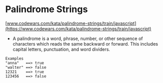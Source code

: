 # Palindrome Strings
[www.codewars.com/kata/palindrome-strings/train/javascript](https://www.codewars.com/kata/palindrome-strings/train/javascript)

- A palindrome is a word, phrase, number, or other sequence of characters which reads the same backward or forward. This includes capital letters, punctuation, and word dividers.
```
Examples
"anna"   ==> true
"walter" ==> false
12321    ==> true
123456   ==> false
```
